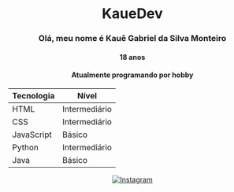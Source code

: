 <div align="center">
  <h1> KaueDev </h1>

  ### **Olá, meu nome é Kauê Gabriel da Silva Monteiro**
  #### 18 anos
  #### Atualmente programando por hobby

  | Tecnologia   | Nível      |
  |--------------|--------------|
  | HTML         | Intermediário| 
  | CSS          | Intermediário| 
  | JavaScript   | Básico       |
  | Python       | Intermediário|
  | Java         | Básico       |

  [![Instagram](https://img.shields.io/badge/-Instagram-E4405F?style=for-the-badge&logo=instagram&logoColor=white)](https://www.instagram.com/kkabriel.on/)

</div>



